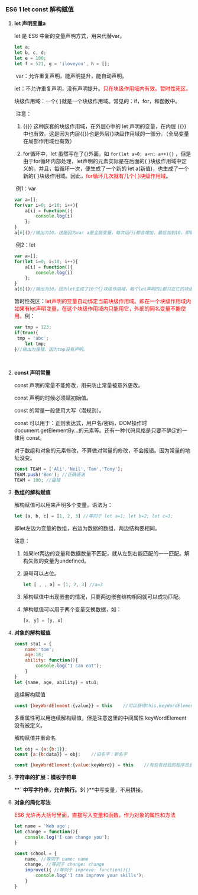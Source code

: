 ### ES6 1   let const 解构赋值

1. **let 声明变量a**

   let 是 ES6 中新的变量声明方式，用来代替var。

   ```javascript
   let a;
   let b, c, d;
   let e = 100;
   let f = 521, g = 'iloveyou', h = []; 
   ```
   
   ​	var：允许重复声明，能声明提升，能自动声明。
   
   ​	let：不允许重复声明，没有声明提升。<font color='red'>只在块级作用域内有效。暂时性死区。</font>
   
   
   
   块级作用域：一个{ }就是一个块级作用域。常见的：if，for，和函数中。
   
   ​	注意：
   
   1. {{}} 这种嵌套的块级作用域，在外层{}中的 let 声明的变量，在内层 {{}} 中也有效。这是因为内层{{}}也是外层{}块级作用域的一部分。（全局变量在局部作用域也有效）
   
   2. for循环中，let 虽然写在了{}外面，如 `for(let a=0; a<n; a++){}` ，但是由于for循环内部处理，let声明的元素实际是在后面的{ }块级作用域中定义的。并且，每循环一次，便生成了一个新的 let a(新值)，也生成了一个新的{ }块级作用域。因此，<font color="RED">for循环几次就有几个{ }块级作用域</font>。
   
   ​	例1：var
   
   ```javascript
   var a=[];
   for(var i=0; i<10; i++){
       a[i] = function(){
           console.log(i)
       };
   }
   a[6]()//输出为10。这是因为var a是全局变量，每次运行i都会增加，最后加到10，即输出10（同this那一节课）
   ```
   
   ​	例2：let
   
   ```javascript
   var a=[];
   for(let i=0; i<10; i++){
       a[i] = function(){
           console.log(i)
       };
   }
   a[6]()//输出为10。因为let生成了10个{}块级作用域，每个let声明的i都只在它的块级作用域内有效（而非全局）
   ```
   
   
   
   暂时性死区：<font color="red">let声明的变量自动绑定当前块级作用域。即在一个块级作用域内如果有let声明变量，在这个块</font><font color="red">级作用域内只能用它，外部的同名变量不能使用。</font>例：
   
   ```javascript
   var tmp = 123;
   if(true){
   	tmp = 'abc';
       let tmp;
   }//输出为报错。因为tmp没有声明。
   ```

​			

2. **const 声明常量**

   const 声明的常量不能修改，用来防止常量被意外更改。

   const 声明的时候必须赋初始值。

   const 的常量一般使用大写（潜规则）。

   const 可以用于：正则表达式，用户名/密码，DOM操作时 document.getElementBy...的元素等。还有一种代码风格是只要不确定的一律用 const。

   对于数组和对象的元素修改，不算做对常量的修改，不会报错。因为常量的地址没变。

   ```javascript
   const TEAM = ['Ali','Neil','Tom','Tony'];
   TEAM.push('Ben'); //正确语法
   TEAM = 100; //报错
   ```

   

3. **数组的解构赋值**

   解构赋值可以用来声明多个变量。语法为：

   ```javascript
   let [a, b, c] = [1, 2, 3] //等同于 let a=1; let b=2; let c=3;
   ```

   即let左边为变量的数组，右边为数据的数组，两边结构要相同。

   注意：

   1. 如果let两边的变量和数据数量不匹配，就从左到右能匹配的一一匹配。解构失败的变量为undefined。

   2. 逗号可以占位。

      ```javascript
      let [ , , a] = [1, 2, 3] //a=3
      ```

   3. 解构赋值中出现嵌套的情况，只要两边嵌套结构相同就可以成功匹配。

   4. 解构赋值可以用于两个变量交换数据，如：

      ```javascript
      [x, y] = [y, x]
      ```

   

4. **对象的解构赋值**

   ```javascript
   const stu1 = {
       name:'tom';
       age:18;
       ability: function(){
           console.log("I can eat");
       }
   }
   let {name, age, ability} = stu1;
   ```

   

   连续解构赋值

   ```javascript
   const {keyWordElement:{value}} = this	//可以获得this.keyWordElement.value值，即多重属性
   ```

   多重属性可以用连续解构赋值，但是注意这里的中间属性 keyWordElement 没有被定义。

   

   解构赋值并重命名

   ```javascript
   let obj = {a:{b:1}};
   const {a:{b:data}} = obj;	//旧名字：新名字
   ```

   ```javascript
   const {keyWordElement:{value:keyWord}} = this	//有些有经验的程序员会这么写
   ```

   

4. **字符串的扩展：模板字符串**

   **``**中写字符串，允许换行。**${ }**中写变量，不用拼接。

   

6. **对象的简化写法**

   <font color='red'>ES6 允许再大括号里面，直接写入变量和函数，作为对象的属性和方法</font>

   ```javascript
   let name = 'Web age';
   let change = function(){
       console.log('I can change you');
   }
   
   const school = {
       name, //等同于 name: name
       change, //等同于 change: change
       improve(){ //等同于 improve: function(){}
           console.log('I can improve your skills');
       }
   }
   ```

   

